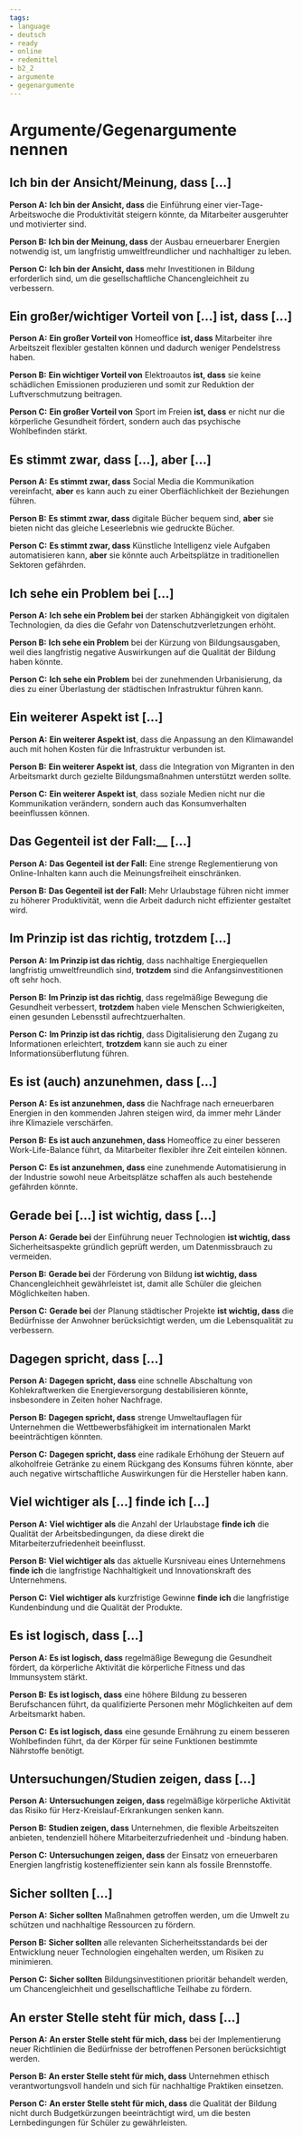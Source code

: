 ```yaml
---
tags:
- language
- deutsch
- ready
- online
- redemittel
- b2_2
- argumente
- gegenargumente
---
```


# Argumente/Gegenargumente nennen

## Ich bin der Ansicht/Meinung, dass [...]

__Person A:__ __Ich bin der Ansicht, dass__ die Einführung einer vier-Tage-Arbeitswoche die Produktivität steigern könnte, da Mitarbeiter ausgeruhter und motivierter sind.

__Person B:__ __Ich bin der Meinung, dass__ der Ausbau erneuerbarer Energien notwendig ist, um langfristig umweltfreundlicher und nachhaltiger zu leben.

__Person C:__ __Ich bin der Ansicht, dass__ mehr Investitionen in Bildung erforderlich sind, um die gesellschaftliche Chancengleichheit zu verbessern.

## Ein großer/wichtiger Vorteil von [...] ist, dass [...]

__Person A:__  __Ein großer Vorteil von__ Homeoffice __ist, dass__ Mitarbeiter ihre Arbeitszeit flexibler gestalten können und dadurch weniger Pendelstress haben.

__Person B:__ __Ein wichtiger Vorteil von__ Elektroautos __ist, dass__ sie keine schädlichen Emissionen produzieren und somit zur Reduktion der Luftverschmutzung beitragen.

__Person C:__ __Ein großer Vorteil von__ Sport im Freien __ist, dass__ er nicht nur die körperliche Gesundheit fördert, sondern auch das psychische Wohlbefinden stärkt.

## Es stimmt zwar, dass [...], aber [...]

__Person A:__ __Es stimmt zwar, dass__ Social Media die Kommunikation vereinfacht, __aber__ es kann auch zu einer Oberflächlichkeit der Beziehungen führen.

__Person B:__ __Es stimmt zwar, dass__ digitale Bücher bequem sind, __aber__ sie bieten nicht das gleiche Leseerlebnis wie gedruckte Bücher.

__Person C:__ __Es stimmt zwar, dass__ Künstliche Intelligenz viele Aufgaben automatisieren kann, __aber__ sie könnte auch Arbeitsplätze in traditionellen Sektoren gefährden.

## Ich sehe ein Problem bei [...]

__Person A:__ __Ich sehe ein Problem bei__ der starken Abhängigkeit von digitalen Technologien, da dies die Gefahr von Datenschutzverletzungen erhöht.

__Person B:__ __Ich sehe ein Problem__ bei der Kürzung von Bildungsausgaben, weil dies langfristig negative Auswirkungen auf die Qualität der Bildung haben könnte.

__Person C:__ __Ich sehe ein Problem__ bei der zunehmenden Urbanisierung, da dies zu einer Überlastung der städtischen Infrastruktur führen kann.

## Ein weiterer Aspekt ist [...]

__Person A:__ __Ein weiterer Aspekt ist__, dass die Anpassung an den Klimawandel auch mit hohen Kosten für die Infrastruktur verbunden ist.

__Person B:__ __Ein weiterer Aspekt ist__, dass die Integration von Migranten in den Arbeitsmarkt durch gezielte Bildungsmaßnahmen unterstützt werden sollte.

__Person C:__ __Ein weiterer Aspekt ist__, dass soziale Medien nicht nur die Kommunikation verändern, sondern auch das Konsumverhalten beeinflussen können.

## Das Gegenteil ist der Fall:__ [...]

__Person A:__ __Das Gegenteil ist der Fall:__ Eine strenge Reglementierung von Online-Inhalten kann auch die Meinungsfreiheit einschränken.

__Person B:__ __Das Gegenteil ist der Fall:__ Mehr Urlaubstage führen nicht immer zu höherer Produktivität, wenn die Arbeit dadurch nicht effizienter gestaltet wird.

## Im Prinzip ist das richtig, trotzdem [...]

__Person A:__ __Im Prinzip ist das richtig__, dass nachhaltige Energiequellen langfristig umweltfreundlich sind, __trotzdem__ sind die Anfangsinvestitionen oft sehr hoch.

__Person B:__ __Im Prinzip ist das richtig__, dass regelmäßige Bewegung die Gesundheit verbessert, __trotzdem__ haben viele Menschen Schwierigkeiten, einen gesunden Lebensstil aufrechtzuerhalten.

__Person C:__ __Im Prinzip ist das richtig__, dass Digitalisierung den Zugang zu Informationen erleichtert, __trotzdem__ kann sie auch zu einer Informationsüberflutung führen.

## Es ist (auch) anzunehmen, dass [...]

__Person A:__ __Es ist anzunehmen, dass__ die Nachfrage nach erneuerbaren Energien in den kommenden Jahren steigen wird, da immer mehr Länder ihre Klimaziele verschärfen.

__Person B:__ __Es ist auch anzunehmen, dass__ Homeoffice zu einer besseren Work-Life-Balance führt, da Mitarbeiter flexibler ihre Zeit einteilen können.

__Person C:__ __Es ist anzunehmen, dass__ eine zunehmende Automatisierung in der Industrie sowohl neue Arbeitsplätze schaffen als auch bestehende gefährden könnte.

## Gerade bei [...] ist wichtig, dass [...]

__Person A:__ __Gerade bei__ der Einführung neuer Technologien __ist wichtig, dass__ Sicherheitsaspekte gründlich geprüft werden, um Datenmissbrauch zu vermeiden.

__Person B:__ __Gerade bei__ der Förderung von Bildung __ist wichtig, dass__ Chancengleichheit gewährleistet ist, damit alle Schüler die gleichen Möglichkeiten haben.

__Person C:__ __Gerade bei__ der Planung städtischer Projekte __ist wichtig, dass__ die Bedürfnisse der Anwohner berücksichtigt werden, um die Lebensqualität zu verbessern.

## Dagegen spricht, dass [...]

__Person A:__ __Dagegen spricht, dass__ eine schnelle Abschaltung von Kohlekraftwerken die Energieversorgung destabilisieren könnte, insbesondere in Zeiten hoher Nachfrage.

__Person B:__ __Dagegen spricht, dass__ strenge Umweltauflagen für Unternehmen die Wettbewerbsfähigkeit im internationalen Markt beeinträchtigen könnten.

__Person C:__ __Dagegen spricht, dass__ eine radikale Erhöhung der Steuern auf alkoholfreie Getränke zu einem Rückgang des Konsums führen könnte, aber auch negative wirtschaftliche Auswirkungen für die Hersteller haben kann.

## Viel wichtiger als [...] finde ich [...]

__Person A:__ __Viel wichtiger als__ die Anzahl der Urlaubstage __finde ich__ die Qualität der Arbeitsbedingungen, da diese direkt die Mitarbeiterzufriedenheit beeinflusst.

__Person B:__ __Viel wichtiger als__ das aktuelle Kursniveau eines Unternehmens __finde ich__ die langfristige Nachhaltigkeit und Innovationskraft des Unternehmens.

__Person C:__ __Viel wichtiger als__ kurzfristige Gewinne __finde ich__ die langfristige Kundenbindung und die Qualität der Produkte.

## Es ist logisch, dass [...]

__Person A:__ __Es ist logisch, dass__ regelmäßige Bewegung die Gesundheit fördert, da körperliche Aktivität die körperliche Fitness und das Immunsystem stärkt.

__Person B:__ __Es ist logisch, dass__ eine höhere Bildung zu besseren Berufschancen führt, da qualifizierte Personen mehr Möglichkeiten auf dem Arbeitsmarkt haben.

__Person C:__ __Es ist logisch, dass__ eine gesunde Ernährung zu einem besseren Wohlbefinden führt, da der Körper für seine Funktionen bestimmte Nährstoffe benötigt.

## Untersuchungen/Studien zeigen, dass [...]

__Person A:__ __Untersuchungen zeigen, dass__ regelmäßige körperliche Aktivität das Risiko für Herz-Kreislauf-Erkrankungen senken kann.

__Person B:__ __Studien zeigen, dass__ Unternehmen, die flexible Arbeitszeiten anbieten, tendenziell höhere Mitarbeiterzufriedenheit und -bindung haben.

__Person C:__ __Untersuchungen zeigen, dass__ der Einsatz von erneuerbaren Energien langfristig kosteneffizienter sein kann als fossile Brennstoffe.

## Sicher sollten [...]

__Person A:__ __Sicher sollten__ Maßnahmen getroffen werden, um die Umwelt zu schützen und nachhaltige Ressourcen zu fördern.

__Person B:__ __Sicher sollten__ alle relevanten Sicherheitsstandards bei der Entwicklung neuer Technologien eingehalten werden, um Risiken zu minimieren.

__Person C:__ __Sicher sollten__ Bildungsinvestitionen prioritär behandelt werden, um Chancengleichheit und gesellschaftliche Teilhabe zu fördern.

## An erster Stelle steht für mich, dass [...]

__Person A:__ __An erster Stelle steht für mich, dass__ bei der Implementierung neuer Richtlinien die Bedürfnisse der betroffenen Personen berücksichtigt werden.

__Person B:__ __An erster Stelle steht für mich, dass__ Unternehmen ethisch verantwortungsvoll handeln und sich für nachhaltige Praktiken einsetzen.

__Person C:__ __An erster Stelle steht für mich, dass__ die Qualität der Bildung nicht durch Budgetkürzungen beeinträchtigt wird, um die besten Lernbedingungen für Schüler zu gewährleisten.
